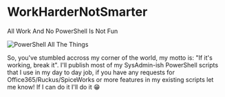 # WorkHarderNotSmarter

All Work And No PowerShell Is Not Fun

![PowerShell All The Things](https://encrypted-tbn0.gstatic.com/images?q=tbn:ANd9GcT-500OZMmrgLXHlqPdfoLBcTWtOvtcWYs-tibDt7w04hmEwDH0)

So, you've stumbled accross my corner of the world, my motto is: "If it's working, break it". I'll publish most of my SysAdmin-ish PowerShell scripts that I use in my day to day job, if you have any requests for Office365/Ruckus/SpiceWorks or more features in my existing scripts let me know! If I can do it I'll do it 😁

